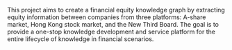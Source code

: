 This project aims to create a financial equity knowledge graph by extracting equity information between companies from three platforms: A-share market, Hong Kong stock market, and the New Third Board. The goal is to provide a one-stop knowledge development and service platform for the entire lifecycle of knowledge in financial scenarios.
